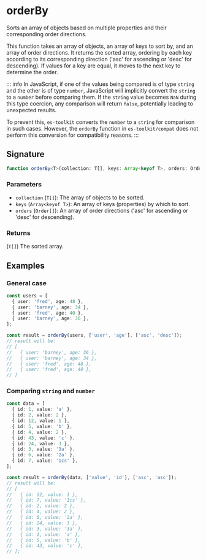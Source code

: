 # orderBy

Sorts an array of objects based on multiple properties and their corresponding order directions.

This function takes an array of objects, an array of keys to sort by, and an array of order directions.
It returns the sorted array, ordering by each key according to its corresponding direction
('asc' for ascending or 'desc' for descending). If values for a key are equal,
it moves to the next key to determine the order.

::: info
In JavaScript, if one of the values being compared is of type `string` and the other is of type `number`, JavaScript will implicitly convert the `string` to a `number` before comparing them. If the `string` value becomes `NaN` during this type coercion, any comparison will return `false`, potentially leading to unexpected results.

To prevent this, `es-toolkit` converts the `number` to a `string` for comparison in such cases. However, the `orderBy` function in `es-toolkit/compat` does not perform this conversion for compatibility reasons.
:::

## Signature

```typescript
function orderBy<T>(collection: T[], keys: Array<keyof T>, orders: Order[]): T[];
```

### Parameters

- `collection` (`T[]`): The array of objects to be sorted.
- `keys` (`Array<keyof T>`): An array of keys (properties) by which to sort.
- `orders` (`Order[]`): An array of order directions ('asc' for ascending or 'desc' for descending).

### Returns

(`T[]`) The sorted array.

## Examples

### General case

```typescript
const users = [
  { user: 'fred', age: 48 },
  { user: 'barney', age: 34 },
  { user: 'fred', age: 40 },
  { user: 'barney', age: 36 },
];

const result = orderBy(users, ['user', 'age'], ['asc', 'desc']);
// result will be:
// [
//   { user: 'barney', age: 36 },
//   { user: 'barney', age: 34 },
//   { user: 'fred', age: 48 },
//   { user: 'fred', age: 40 },
// ]
```

### Comparing `string` and `number`

```typescript
const data = [
  { id: 1, value: 'a' },
  { id: 2, value: 2 },
  { id: 12, value: 1 },
  { id: 5, value: 'b' },
  { id: 4, value: 2 },
  { id: 43, value: 'c' },
  { id: 24, value: 3 },
  { id: 3, value: '3a' },
  { id: 6, value: '2a' },
  { id: 7, value: '1cs' },
];

const result = orderBy(data, ['value', 'id'], ['asc', 'asc']);
// result will be:
// [
//   { id: 12, value: 1 },
//   { id: 7, value: '1cs' },
//   { id: 2, value: 2 },
//   { id: 4, value: 2 },
//   { id: 6, value: '2a' },
//   { id: 24, value: 3 },
//   { id: 3, value: '3a' },
//   { id: 1, value: 'a' },
//   { id: 5, value: 'b' },
//   { id: 43, value: 'c' },
// ];
```
